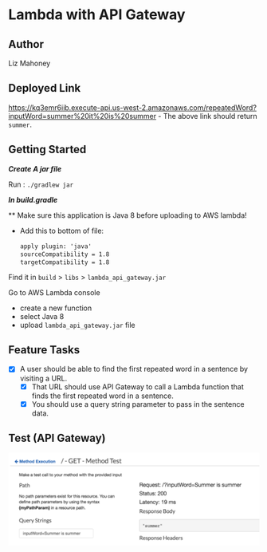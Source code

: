 # Lambda with API Gateway

## Author 

Liz Mahoney

## Deployed Link

https://kq3emr6iib.execute-api.us-west-2.amazonaws.com/repeatedWord?inputWord=summer%20it%20is%20summer
    - The above link should return `summer`.

## Getting Started

***Create A jar file***

Run : `./gradlew jar`

***In build.gradle***

** Make sure this application is Java 8 before uploading to AWS lambda!
- Add this to bottom of file:

    ```
    apply plugin: 'java'
    sourceCompatibility = 1.8
    targetCompatibility = 1.8
    ```
    
Find it in `build` > `libs` > `lambda_api_gateway.jar`

Go to AWS Lambda console
- create a new function
- select Java 8
- upload `lambda_api_gateway.jar` file

## Feature Tasks
- [x] A user should be able to find the first repeated word in a sentence by visiting a URL.
    - [x] That URL should use API Gateway to call a Lambda function that finds the first repeated word in a sentence.
    - [x] You should use a query string parameter to pass in the sentence data.
    
## Test (API Gateway)

![Test for Repeated word on API Gateway](./src/main/resources/testRepeated.png)


